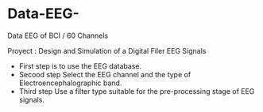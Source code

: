 # Data-EEG-
Data EEG of BCI   / 60 Channels 


Proyect :  Design and Simulation of a Digital Filer EEG Signals

* First step is to use the EEG database.
* Secood step Select the EEG channel and the type of Electroencephalographic band.
* Third step Use a filter type suitable for the pre-processing stage of EEG signals.
